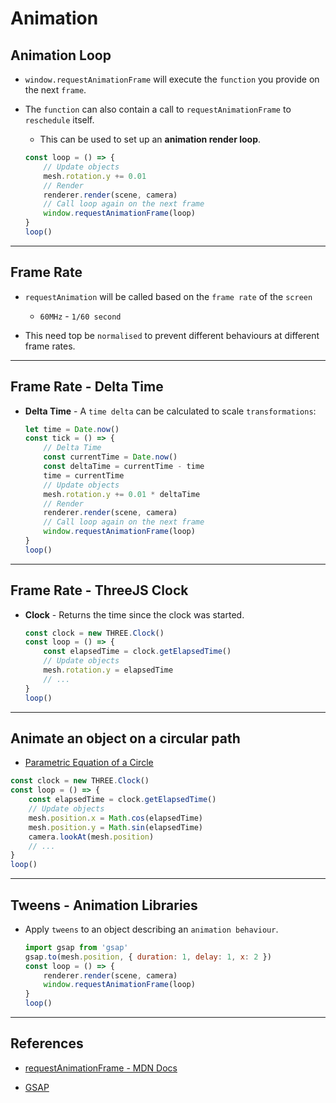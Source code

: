 # Animation

## Animation Loop

* `window.requestAnimationFrame` will execute the `function` you provide on the next `frame`.

* The `function` can also contain a call to `requestAnimationFrame` to `reschedule` itself.

    * This can be used to set up an __animation render loop__.

    ```js
    const loop = () => {
        // Update objects
        mesh.rotation.y += 0.01
        // Render
        renderer.render(scene, camera)
        // Call loop again on the next frame
        window.requestAnimationFrame(loop)
    }
    loop()
    ```

---

## Frame Rate

* `requestAnimation` will be called based on the `frame rate` of the `screen`

    * `60MHz` - `1/60 second`

* This need top be `normalised` to prevent different behaviours at different frame rates.

---

## Frame Rate - Delta Time

* __Delta Time__ - A `time delta` can be calculated to scale `transformations`: 

    ```js
    let time = Date.now()
    const tick = () => {
        // Delta Time
        const currentTime = Date.now()
        const deltaTime = currentTime - time
        time = currentTime
        // Update objects
        mesh.rotation.y += 0.01 * deltaTime
        // Render
        renderer.render(scene, camera)
        // Call loop again on the next frame
        window.requestAnimationFrame(loop)
    }
    loop()
    ```

---

## Frame Rate - ThreeJS Clock

* __Clock__ - Returns the time since the clock was started.

    ```js
    const clock = new THREE.Clock()
    const loop = () => {
        const elapsedTime = clock.getElapsedTime()
        // Update objects
        mesh.rotation.y = elapsedTime
        // ...
    }
    loop()
    ```

---

## Animate an object on a circular path

* [Parametric Equation of a Circle](https://www.mathopenref.com/coordparamcircle.html)

```js
const clock = new THREE.Clock()
const loop = () => {
    const elapsedTime = clock.getElapsedTime()
    // Update objects
    mesh.position.x = Math.cos(elapsedTime)
    mesh.position.y = Math.sin(elapsedTime)
    camera.lookAt(mesh.position)
    // ...
}
loop()
```

---

## Tweens - Animation Libraries

* Apply `tweens` to an object describing an `animation behaviour`.

    ```js
    import gsap from 'gsap'
    gsap.to(mesh.position, { duration: 1, delay: 1, x: 2 })
    const loop = () => {
        renderer.render(scene, camera)
        window.requestAnimationFrame(loop)
    }
    loop()
    ```

---

## References

* [requestAnimationFrame - MDN Docs](https://developer.mozilla.org/en-US/docs/Web/API/window/requestAnimationFrame)

* [GSAP](https://greensock.com/gsap/)